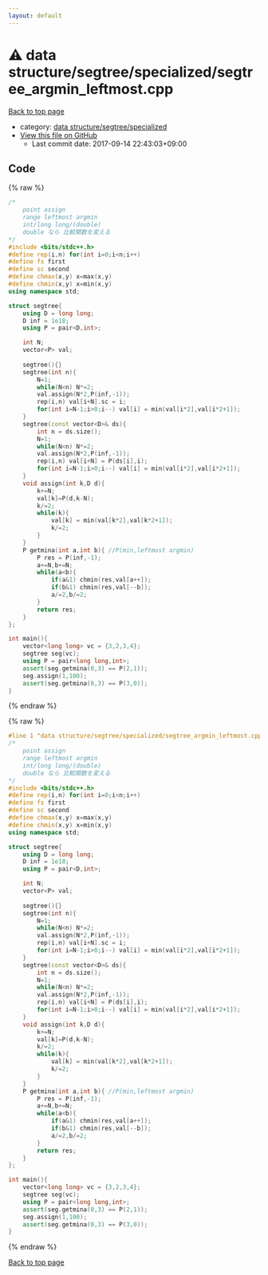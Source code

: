 ```yaml
---
layout: default
---
```


<!-- mathjax config similar to math.stackexchange -->
<script type="text/javascript" async
  src="https://cdnjs.cloudflare.com/ajax/libs/mathjax/2.7.5/MathJax.js?config=TeX-MML-AM_CHTML">
</script>
<script type="text/x-mathjax-config">
  MathJax.Hub.Config({
    TeX: { equationNumbers: { autoNumber: "AMS" }},
    tex2jax: {
      inlineMath: [ ['$','$'] ],
      processEscapes: true
    },
    "HTML-CSS": { matchFontHeight: false },
    displayAlign: "left",
    displayIndent: "2em"
  });
</script>

<script type="text/javascript" src="https://cdnjs.cloudflare.com/ajax/libs/jquery/3.4.1/jquery.min.js"></script>
<script src="https://cdn.jsdelivr.net/npm/jquery-balloon-js@1.1.2/jquery.balloon.min.js" integrity="sha256-ZEYs9VrgAeNuPvs15E39OsyOJaIkXEEt10fzxJ20+2I=" crossorigin="anonymous"></script>
<script type="text/javascript" src="../../../../assets/js/copy-button.js"></script>
<link rel="stylesheet" href="../../../../assets/css/copy-button.css" />


# :warning: data structure/segtree/specialized/segtree_argmin_leftmost.cpp

<a href="../../../../index.html">Back to top page</a>

* category: <a href="../../../../index.html#2d26a1b1de5ccf32c90554b209fe486c">data structure/segtree/specialized</a>
* <a href="{{ site.github.repository_url }}/blob/master/data structure/segtree/specialized/segtree_argmin_leftmost.cpp">View this file on GitHub</a>
    - Last commit date: 2017-09-14 22:43:03+09:00




## Code

<a id="unbundled"></a>
{% raw %}
```cpp
/*
	point assign
	range leftmost argmin
	int/long long/(double)
	double なら 比較関数を変える
*/
#include <bits/stdc++.h>
#define rep(i,n) for(int i=0;i<n;i++)
#define fs first
#define sc second
#define chmax(x,y) x=max(x,y)
#define chmin(x,y) x=min(x,y)
using namespace std;

struct segtree{
	using D = long long;
	D inf = 1e18;
	using P = pair<D,int>;

	int N;
	vector<P> val;
	
	segtree(){}
	segtree(int n){
		N=1;
		while(N<n) N*=2;
		val.assign(N*2,P(inf,-1));
		rep(i,n) val[i+N].sc = i;
		for(int i=N-1;i>0;i--) val[i] = min(val[i*2],val[i*2+1]);
	}
	segtree(const vector<D>& ds){
		int n = ds.size();
		N=1;
		while(N<n) N*=2;
		val.assign(N*2,P(inf,-1));
		rep(i,n) val[i+N] = P(ds[i],i);
		for(int i=N-1;i>0;i--) val[i] = min(val[i*2],val[i*2+1]);
	}
	void assign(int k,D d){
		k+=N;
		val[k]=P(d,k-N);
		k/=2;
		while(k){
			val[k] = min(val[k*2],val[k*2+1]);
			k/=2;
		}
	}
	P getmina(int a,int b){	//P(min,leftmost argmin)
		P res = P(inf,-1);
		a+=N,b+=N;
		while(a<b){
			if(a&1) chmin(res,val[a++]);
			if(b&1) chmin(res,val[--b]);
			a/=2,b/=2;
		}
		return res;
	}
};

int main(){
	vector<long long> vc = {3,2,3,4};
	segtree seg(vc);
	using P = pair<long long,int>;
	assert(seg.getmina(0,3) == P(2,1));
	seg.assign(1,100);
	assert(seg.getmina(0,3) == P(3,0));
}
```
{% endraw %}

<a id="bundled"></a>
{% raw %}
```cpp
#line 1 "data structure/segtree/specialized/segtree_argmin_leftmost.cpp"
/*
	point assign
	range leftmost argmin
	int/long long/(double)
	double なら 比較関数を変える
*/
#include <bits/stdc++.h>
#define rep(i,n) for(int i=0;i<n;i++)
#define fs first
#define sc second
#define chmax(x,y) x=max(x,y)
#define chmin(x,y) x=min(x,y)
using namespace std;

struct segtree{
	using D = long long;
	D inf = 1e18;
	using P = pair<D,int>;

	int N;
	vector<P> val;
	
	segtree(){}
	segtree(int n){
		N=1;
		while(N<n) N*=2;
		val.assign(N*2,P(inf,-1));
		rep(i,n) val[i+N].sc = i;
		for(int i=N-1;i>0;i--) val[i] = min(val[i*2],val[i*2+1]);
	}
	segtree(const vector<D>& ds){
		int n = ds.size();
		N=1;
		while(N<n) N*=2;
		val.assign(N*2,P(inf,-1));
		rep(i,n) val[i+N] = P(ds[i],i);
		for(int i=N-1;i>0;i--) val[i] = min(val[i*2],val[i*2+1]);
	}
	void assign(int k,D d){
		k+=N;
		val[k]=P(d,k-N);
		k/=2;
		while(k){
			val[k] = min(val[k*2],val[k*2+1]);
			k/=2;
		}
	}
	P getmina(int a,int b){	//P(min,leftmost argmin)
		P res = P(inf,-1);
		a+=N,b+=N;
		while(a<b){
			if(a&1) chmin(res,val[a++]);
			if(b&1) chmin(res,val[--b]);
			a/=2,b/=2;
		}
		return res;
	}
};

int main(){
	vector<long long> vc = {3,2,3,4};
	segtree seg(vc);
	using P = pair<long long,int>;
	assert(seg.getmina(0,3) == P(2,1));
	seg.assign(1,100);
	assert(seg.getmina(0,3) == P(3,0));
}

```
{% endraw %}

<a href="../../../../index.html">Back to top page</a>

